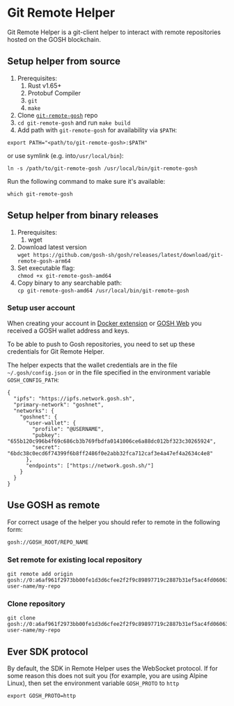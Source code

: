 # Git Remote Helper

Git Remote Helper is a git-client helper to interact with remote repositories hosted on the GOSH blockchain.

## Setup helper from source

1. Prerequisites:
   1. Rust v1.65+
   2. Protobuf Compiler
   3. `git`
   4. `make`
2. Clone [`git-remote-gosh`](https://github.com/gosh-sh/gosh) repo
3. `cd git-remote-gosh` and run `make build`
4. Add path with `git-remote-gosh` for availability via `$PATH`:

```
export PATH="<path/to/git-remote-gosh>:$PATH"
```

or use symlink  (e.g. into`/usr/local/bin`):

```
ln -s /path/to/git-remote-gosh /usr/local/bin/git-remote-gosh
```

Run the following command to make sure it's available:

```
which git-remote-gosh
```

## Setup helper from binary releases

1. Prerequisites:
   1. wget
2. Download latest version\
   `wget https://github.com/gosh-sh/gosh/releases/latest/download/git-remote-gosh-arm64`
3. Set executable flag:\
   `chmod +x git-remote-gosh-amd64`
4. Copy binary to any searchable path: \
   `cp git-remote-gosh-amd64 /usr/local/bin/git-remote-gosh`

### Setup user account

When creating your account in [Docker extension](docker-extension.md) or [GOSH Web](gosh-web.md) you received a GOSH wallet address and keys.

To be able to push to Gosh repositories, you need to set up these credentials for Git Remote Helper.

The helper expects that the wallet credentials are in the file `~/.gosh/config.json` or in the file specified in the environment variable `GOSH_CONFIG_PATH`:

```
{
  "ipfs": "https://ipfs.network.gosh.sh",
  "primary-network": "goshnet",
  "networks": {
    "goshnet": {
      "user-wallet": {
        "profile": "@USERNAME",
        "pubkey": "655b120c996b4f69c686cb3b769fbdfa0141006ce6a88dc012bf323c30265924",
        "secret": "6bdc38c0ecd6f74399f6b8ff2486f0e2abb32fca712caf3e4a47ef4a2634c4e8"
      },
      "endpoints": ["https://network.gosh.sh/"]
    }
  }
}
```

## Use GOSH as remote

For correct usage of the helper you should refer to remote in the following form:

```
gosh://GOSH_ROOT/REPO_NAME
```

### Set remote for existing local repository

```
git remote add origin gosh://0:a6af961f2973bb00fe1d3d6cfee2f2f9c89897719c2887b31ef5ac4fd060638f/my-user-name/my-repo
```

### Clone repository

```
git clone gosh://0:a6af961f2973bb00fe1d3d6cfee2f2f9c89897719c2887b31ef5ac4fd060638f/my-user-name/my-repo
```

## Ever SDK protocol

By default, the SDK in Remote Helper uses the WebSocket protocol. If for some reason this does not suit you (for example, you are using Alpine Linux), then set the environment variable `GOSH_PROTO` to `http`

```
export GOSH_PROTO=http
```
